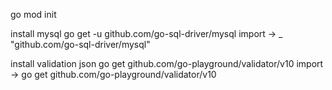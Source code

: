 go mod init 

install mysql 
go get -u github.com/go-sql-driver/mysql
import -> _ "github.com/go-sql-driver/mysql" 

install validation json
go get github.com/go-playground/validator/v10
import -> go get github.com/go-playground/validator/v10

